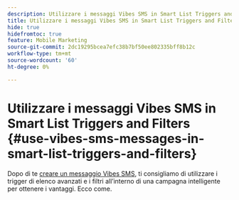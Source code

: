 ```yaml
---
description: Utilizzare i messaggi Vibes SMS in Smart List Triggers and Filters - Marketo Docs - Documentazione del prodotto
title: Utilizzare i messaggi Vibes SMS in Smart List Triggers and Filters
hide: true
hidefromtoc: true
feature: Mobile Marketing
source-git-commit: 2dc19295bcea7efc38b7bf50ee802335bff8b12c
workflow-type: tm+mt
source-wordcount: '60'
ht-degree: 0%

---
```


# Utilizzare i messaggi Vibes SMS in Smart List Triggers and Filters {#use-vibes-sms-messages-in-smart-list-triggers-and-filters}

Dopo di te [creare un messaggio Vibes SMS](/help/marketo/product-docs/mobile-marketing/vibes-sms-messages/create-a-vibes-sms-message.md), ti consigliamo di utilizzare i trigger di elenco avanzati e i filtri all’interno di una campagna intelligente per ottenere i vantaggi. Ecco come.
